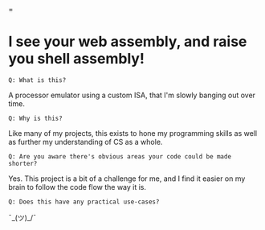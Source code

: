 =
# I see your web assembly, and raise you shell assembly!


    Q: What is this?

A processor emulator using a custom ISA, that I'm slowly banging out over time.


    Q: Why is this?

Like many of my projects, this exists to hone my programming skills as well as further my understanding of CS as a whole.


    Q: Are you aware there's obvious areas your code could be made shorter?

Yes. This project is a bit of a challenge for me, and I find it easier on my brain to follow the code flow the way it is.


    Q: Does this have any practical use-cases?

¯\_(ツ)_/¯
